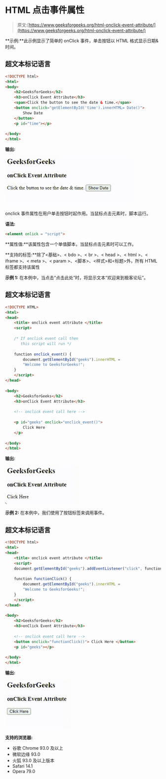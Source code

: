 # HTML 点击事件属性

> 原文:[https://www.geeksforgeeks.org/html-onclick-event-attribute/](https://www.geeksforgeeks.org/html-onclick-event-attribute/)

**示例:**此示例显示了简单的 onClick 事件，单击按钮以 HTML 格式显示日期&时间。

## 超文本标记语言

```html
<!DOCTYPE html>
<html>
<body>
    <h2>GeeksforGeeks</h2>
    <h3>onClick Event Attribute</h3>
    <span>Click the button to see the date & time.</span>
    <button onclick="getElementById('time').innerHTML= Date()">
        Show Date
    </button>
    <p id="time"></p>

</body>
</html>
```

**输出:**

![](img/3fd0d2e4ee9382c6197f43b41a9b5ee2.png)

onclick 事件属性在用户单击按钮时起作用。当鼠标点击元素时，脚本运行。

**语法:**

```html
<element onlick = "script">
```

**属性值:**该属性包含一个单值脚本，当鼠标点击元素时可以工作。

**支持的标签:**除了<基础>、< bdo >、< br >、< head >、< html >、< iframe >、< meta >、< param >、<脚本>、<样式>和<标题>外，所有 HTML 标签都支持该属性

**示例 1:** 在本例中，当点击“点击此处”时，将显示文本“欢迎来到极客论坛”。

## 超文本标记语言

```html
<!DOCTYPE HTML>
<html>
<head>
    <title> onclick event attribute </title>
    <script>

    /* If onclick event call then
       this script will run */

    function onclick_event() {
        document.getElementById("geeks").innerHTML =
        "Welcome to GeeksforGeeks!";
    }
    </script>
</head>

<body>
    <h2>GeeksforGeeks</h2>
    <h3>onClick Event Attribute</h3>

    <!-- onclick event call here -->

    <p id="geeks" onclick="onclick_event()">
        Click Here
    </p>

</body>
</html>
```

**输出:**

![](img/cdeee9adc6634c5f687928d6cf1db7ff.png)

**示例 2:** 在本例中，我们使用了按钮标签来调用事件。

## 超文本标记语言

```html
<!DOCTYPE html>
<html>
<head>
    <title> onclick event attribute </title>
    <script>
    document.getElementById("geeks").addEventListener("click", functionClick);

    function functionClick() {
        document.getElementById("geeks").innerHTML =
        "Welcome to GeeksforGeeks!";
    }
    </script>
</head>

<body>
    <h2>GeeksforGeeks</h2>
    <h3>onClick Event Attribute</h3>

    <!-- onclick event call here -->
    <button onclick="functionClick()"> Click Here </button>
    <p id="geeks"></p>

</body>
</html>
```

**输出:**

![](img/2d28c75bb4ce6fa089af1353afcc3966.png)

**支持的浏览器:**

*   谷歌 Chrome 93.0 及以上
*   微软边缘 93.0
*   火狐 93.0 及以上版本
*   Safari 14.1
*   Opera 79.0